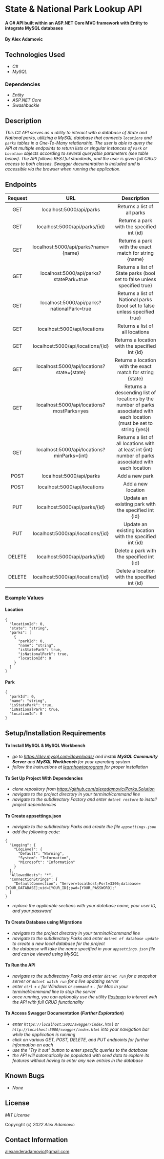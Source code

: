 # State & National Park Lookup API

#### A C# API built within an ASP.NET Core MVC framework with Entity to integrate MySQL databases

#### By Alex Adamovic

## Technologies Used

* _C#_
* _MySQL_

### Dependencies

* _Entity_
* _ASP.NET Core_
* _Swashbuckle_

## Description

_This C# API serves as a utility to interact with a database of State and National parks, utilizing a MySQL database that connects ```locations``` and ```parks``` tables in a One-To-Many relationship. The user is able to query the API at multiple endpoints to return lists or singular instances of ```Park``` or ```Location``` objects according to several queryable parameters (see table below). The API follows RESTful standards, and the user is given full CRUD access to both classes. Swagger documentation is included and is accessible via the browser when running the application._

## Endpoints

|   Request | URL  |  Description  | 
| :----------: | :------------------------: | :----------------------------: |
| GET | localhost:5000/api/parks  | Returns a list of all parks |
| GET | localhost:5000/api/parks/{id} | Returns a park with the specified int {id} |
| GET | localhost:5000/api/parks?name={name} | Returns a park with the exact match for string {name} |
| GET | localhost:5000/api/parks?statePark=true | Returns a list of State parks (bool set to false unless specified true) |
| GET | localhost:5000/api/parks?nationalPark=true | Returns a list of National parks (bool set to false unless specified true) |
| GET | localhost:5000/api/locations  | Returns a list of all locations |
| GET | localhost:5000/api/locations/{id}  | Returns a location with the specified int {id} |
| GET | localhost:5000/api/locations?state={state}  | Returns a location with the exact match for string {state} |
| GET | localhost:5000/api/locations?mostParks=yes  | Returns a descending list of locations by the number of parks associated with each location (must be set to string {yes}) |
| GET | localhost:5000/api/locations?minParks={int}  | Returns a list of all locations with at least int {int} number of parks associated with each location |
| POST | localhost:5000/api/parks  | Add a new park |
| POST | localhost:5000/api/locations  | Add a new location |
| PUT | localhost:5000/api/parks/{id}  | Update an existing park with the specified int {id} |
| PUT | localhost:5000/api/locations/{id}  | Update an existing location with the specified int {id} |
| DELETE | localhost:5000/api/parks/{id}  | Delete a park with the specified int {id} |
| DELETE | localhost:5000/api/locations/{id}  | Delete a location with the specified int {id} |

### Example Values

#### Location
```
{
  "locationId": 0,
  "state": "string",
  "parks": [
    {
      "parkId": 0,
      "name": "string",
      "isStatePark": true,
      "isNationalPark": true,
      "locationId": 0
    }
  ]
}
```

#### Park
```
{
  "parkId": 0,
  "name": "string",
  "isStatePark": true,
  "isNationalPark": true,
  "locationId": 0
}
```

## Setup/Installation Requirements

#### To Install MySQL & MySQL Workbench

* _go to https://dev.mysql.com/downloads/ and install **MySQL Community Server** and **MySQL Workbench** for your operating system_
* _follow the instructions at [learnhowtoprogram](https://www.learnhowtoprogram.com/c-and-net/getting-started-with-c/installing-and-configuring-mysql) for proper installation_

#### To Set Up Project With Dependencies

* _clone repository from https://github.com/alexadamovic/Parks.Solution_
* _navigate to the project directory in your terminal/command line_
* _navigate to the subdirectory Factory and enter ```dotnet restore``` to install project dependencies_

#### To Create appsettings.json

* _navigate to the subdirectory Parks and create the file ```appsettings.json```_
* _add the following code:_
```
{
  "Logging": {
    "LogLevel": {
      "Default": "Warning",
      "System": "Information",
      "Microsoft": "Information"
    }
  },
  "AllowedHosts": "*",
  "ConnectionStrings": {
    "DefaultConnection": "Server=localhost;Port=3306;database=[YOUR_DATABASE];uid=[YOUR_ID];pwd=[YOUR_PASSWORD];"
  }
}
```
* _replace the applicable sections with your database name, your user ID, and your password_

#### To Create Database using Migrations

* _navigate to the project directory in your terminal/command line_
* _navigate to the subdirectory Parks and enter ```dotnet ef database update``` to create a new local database for the project_
* _the database will take the name specified in your ```appsettings.json``` file and can be viewed using MySQL_

#### To Run the API

* _navigate to the subdirectory Parks and enter ```dotnet run``` for a snapshot server or ```dotnet watch run``` for a live updating server_
* _enter ```ctrl``` + ```c``` for Windows or ```command``` + ```.``` for Mac in your terminal/command line to stop the server_
* _once running, you can optionally use the utility [Postman](https://www.postman.com/) to interact with the API with full CRUD
 functionality_

 #### To Access Swagger Documentation (_Further Exploration_)

 * _enter ```https://localhost:5001/swagger/index.html``` or ```http://localhost:5000/swagger/index.html``` into your navigation bar while the application is running_
 * _click on various GET, POST, DELETE, and PUT endpoints for further information on each_
 * _use the "Try it out" button to enter specific queries to the database_
 * _the API will automatically be populated with seed data to explore its features without having to enter any new entries in the database_

## Known Bugs

* _None_

## License

_MIT License_

Copyright (c) _2022_ _Alex Adamovic_

## Contact Information

alexanderadamovic@gmail.com
